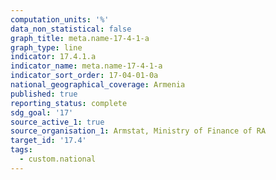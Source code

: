 ```yaml
---
computation_units: '%'
data_non_statistical: false
graph_title: meta.name-17-4-1-a
graph_type: line
indicator: 17.4.1.a
indicator_name: meta.name-17-4-1-a
indicator_sort_order: 17-04-01-0a
national_geographical_coverage: Armenia
published: true
reporting_status: complete
sdg_goal: '17'
source_active_1: true
source_organisation_1: Armstat, Ministry of Finance of RA
target_id: '17.4'
tags:
  - custom.national
---
```

